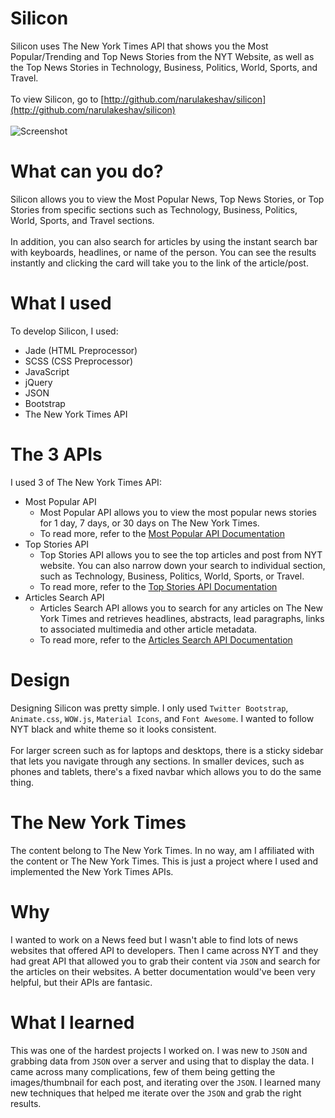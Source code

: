 # Silicon
Silicon uses The New York Times API that shows you the Most Popular/Trending and Top News Stories from the NYT Website, as well as the Top News Stories in Technology, Business, Politics, World, Sports, and Travel.
<br><br>
To view Silicon, go to [http://github.com/narulakeshav/silicon](http://github.com/narulakeshav/silicon)
<br><br>
![Screenshot](https://i.imgur.com/RFj8fS1.png)

# What can you do?
Silicon allows you to view the Most Popular News, Top News Stories, or Top Stories from specific sections such as Technology, Business, Politics, World, Sports, and Travel sections.
<br><br>
In addition, you can also search for articles by using the instant search bar with keyboards, headlines, or name of the person. You can see the results instantly and clicking the card will take you to the link of the article/post.

# What I used
To develop Silicon, I used:

* Jade (HTML Preprocessor)
* SCSS (CSS Preprocessor)
* JavaScript
* jQuery
* JSON
* Bootstrap
* The New York Times API

# The 3 APIs
I used 3 of The New York Times API:

* Most Popular API
    * Most Popular API allows you to view the most popular news stories for 1 day, 7 days, or 30 days on The New York Times.
    * To read more, refer to the [Most Popular API Documentation](http://developer.nytimes.com/docs/most_popular_api/) 
* Top Stories API
    * Top Stories API allows you to see the top articles and post from NYT website. You can also narrow down your search to individual section, such as Technology, Business, Politics, World, Sports, or Travel.
    * To read more, refer to the [Top Stories API Documentation](http://developer.nytimes.com/docs/top_stories_api/)
* Articles Search API
    * Articles Search API allows you to search for any articles on The New York Times and retrieves headlines, abstracts, lead paragraphs, links to associated multimedia and other article metadata. 
    * To read more, refer to the [Articles Search API Documentation](http://developer.nytimes.com/docs/read/article_search_api_v2)

# Design
Designing Silicon was pretty simple. I only used `Twitter Bootstrap`, `Animate.css`, `WOW.js`, `Material Icons`, and `Font Awesome`. I wanted to follow NYT black and white theme so it looks consistent. 
<br><br>
For larger screen such as for laptops and desktops, there is a sticky sidebar that lets you navigate through any sections. In smaller devices, such as phones and tablets, there's a fixed navbar which allows you to do the same thing.

# The New York Times
The content belong to The New York Times. In no way, am I affiliated with the content or The New York Times. This is just a project where I used and implemented the New York Times APIs.

# Why
I wanted to work on a News feed but I wasn't able to find lots of news websites that offered API to developers. Then I came across NYT and they had great API that allowed you to grab their content via `JSON` and search for the articles on their websites. A better documentation would've been very helpful, but their APIs are fantasic.

# What I learned
This was one of the hardest projects I worked on. I was new to `JSON` and grabbing data from `JSON` over a server and using that to display the data. I came across many complications, few of them being getting the images/thumbnail for each post, and iterating over the `JSON`. I learned many new techniques that helped me iterate over the `JSON` and grab the right results. 